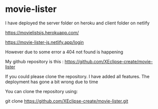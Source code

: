 # movie-lister

I have deployed the server folder on heroku and client folder on netlify

https://movielistsjs.herokuapp.com/

https://movie-lister-js.netlify.app/login

However due to some error a 404 not found is happening

My github repository is this :
https://github.com/XEclipse-create/movie-lister

If you could please clone the repository. I have added all features. The deployment has gone a bit wrong due to time

You can clone the repository using:

git clone https://github.com/XEclipse-create/movie-lister.git
